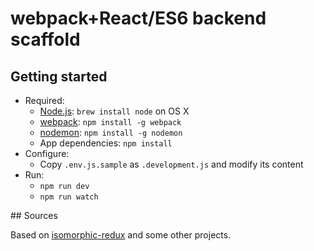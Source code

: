 # webpack+React/ES6 backend scaffold

## Getting started

* Required:
    * [Node.js](http://nodejs.org): `brew install node` on OS X
    * [webpack](https://webpack.github.io): `npm install -g webpack`
    * [nodemon](https://github.com/remy/nodemon): `npm install -g nodemon`
    * App dependencies: `npm install`
* Configure:
    * Copy `.env.js.sample` as `.development.js` and modify its content
* Run:
	* `npm run dev`
    * `npm run watch`

## Sources

Based on [isomorphic-redux](https://github.com/bananaoomarang/isomorphic-redux) and some other projects.
